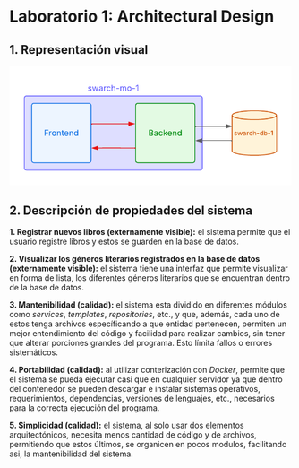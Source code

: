# Laboratorio 1: Architectural Design

## 1. Representación visual
![Representación gráfica de la arquitectura](/laboratories/laboratory_1/amoralesch/Representacion_grafica_monolito.png)

## 2. Descripción de propiedades del sistema

**1. Registrar nuevos libros (externamente visible):** el sistema permite que el usuario registre libros y estos se guarden en la base de datos.

**2. Visualizar los géneros literarios registrados en la base de datos (externamente visible):** el sistema tiene una interfaz que permite visualizar en forma de lista, los diferentes géneros literarios que se encuentran dentro de la base de datos.

**3. Mantenibilidad (calidad):** el sistema esta dividido en diferentes módulos como *services*, *templates*, *repositories*, etc., y que, además, cada uno de estos tenga archivos específicando a que entidad pertenecen, permiten un mejor entendimiento del código y facilidad para realizar cambios, sin tener que alterar porciones grandes del programa. Esto límita fallos o errores sistemáticos.

**4. Portabilidad (calidad):** al utilizar conterización con *Docker*, permite que el sistema se pueda ejecutar casi que en cualquier servidor ya que dentro del contenedor se pueden descargar e instalar sistemas operativos, requerimientos, dependencias, versiones de lenguajes, etc., necesarios para la correcta ejecución del programa. 

**5. Simplicidad (calidad):** el sistema, al solo usar dos elementos arquitectónicos, necesita menos cantidad de código y de archivos, permitiendo que estos últimos, se organicen en pocos modulos, facilitando asi, la mantenibilidad del sistema.